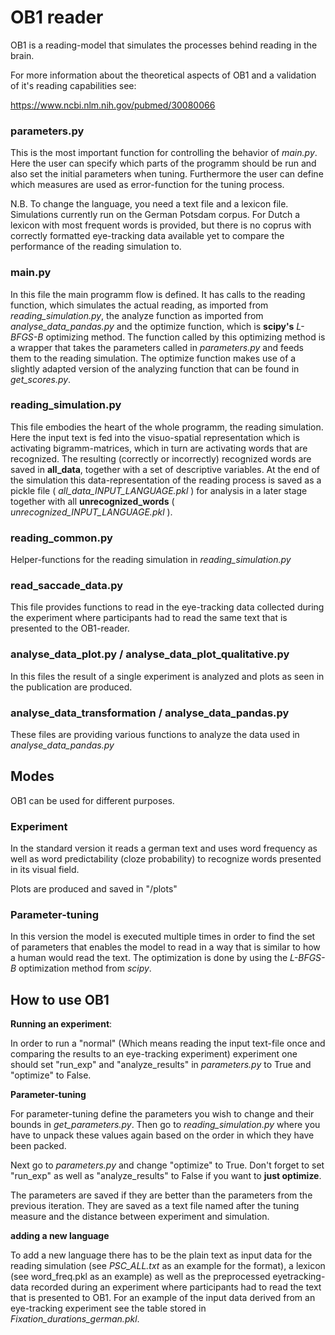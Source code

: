 # OB1 reader
OB1 is a reading-model that simulates the processes behind reading in the brain. 

For more information about the theoretical aspects of OB1 and a validation of it's reading capabilities 
see: 

https://www.ncbi.nlm.nih.gov/pubmed/30080066

### parameters.py
This is the most important function for controlling the behavior of *main.py*. Here the user can specify which parts of the programm should be run and also set the initial parameters when tuning. Furthermore the user can define which measures are used as error-function for the tuning process. 

N.B. To change the language, you need a text file and a lexicon file. Simulations currently run on the German Potsdam corpus. For Dutch a lexicon with most frequent words is provided, but there is no coprus with correctly formatted eye-tracking data available yet to compare the performance of the reading simulation to.

### main.py
In this file the main programm flow is defined. It has calls to the reading function, which simulates the actual reading, as imported from *reading_simulation.py*, the analyze function as imported from *analyse_data_pandas.py* and the optimize function, which is **scipy's** *L-BFGS-B* optimizing method. The function called by this optimizing method is a wrapper that takes the parameters called in *parameters.py* and feeds them to the reading simulation. The optimize function makes use of a slightly adapted version of the analyzing function that can be found in *get_scores.py*.

### reading_simulation.py
This file embodies the heart of the whole programm, the reading simulation. Here the input text is fed into the visuo-spatial representation which is activating bigramm-matrices, which in turn are activating words that are recognized. The resulting (correctly or incorrectly) recognized words are saved in **all_data**, together with a set of descriptive variables. At the end of the simulation this data-representation of the reading process is saved as a pickle file ( *all_data_INPUT_LANGUAGE.pkl* ) for analysis in a later stage together with all **unrecognized_words** ( *unrecognized_INPUT_LANGUAGE.pkl* ).

### reading_common.py
Helper-functions for the reading simulation in *reading_simulation.py* 

### read_saccade_data.py
This file provides functions to read in the eye-tracking data collected during the experiment where participants had to read the same text that is presented to the OB1-reader.

### analyse_data_plot.py / analyse_data_plot_qualitative.py
In this files the result of a single experiment is analyzed and plots as seen in the publication are produced.

### analyse_data_transformation / analyse_data_pandas.py
These files are providing various functions to analyze the data used in *analyse_data_pandas.py*

## Modes
OB1 can be used for different purposes. 
### Experiment
In the standard version it reads a german text and uses word frequency as well as
word predictability (cloze probability) to recognize words presented in its visual field.

Plots are produced and saved in "/plots"

### Parameter-tuning
In this version the model is executed multiple times in order to find the set of parameters that enables the model to 
read in a way that is similar to how a human would read the text. The optimization is done by using the *L-BFGS-B* 
optimization method from *scipy*.

## How to use OB1

**Running an experiment**:

In order to run a "normal" (Which means reading the input text-file once and comparing the results to an eye-tracking 
experiment) experiment one should set "run_exp" and "analyze_results" in *parameters.py* to True and "optimize" to False.

**Parameter-tuning**

For parameter-tuning define the parameters you wish to change and their bounds in *get_parameters.py*. Then go to 
*reading_simulation.py* where you have to unpack these values again based on the order in which they have been packed.
 
Next go to *parameters.py* and change "optimize" to True. Don't forget to set "run_exp" as well as "analyze_results" to
  False if you want to **just optimize**.
  
The parameters are saved if they are better than the parameters from the previous iteration. They are saved
as a text file named after the tuning measure and the distance between experiment and simulation. 

**adding a new language**

To add a new language there has to be the plain text as input data for the reading simulation (see *PSC_ALL.txt* as an example for the format), a lexicon (see word_freq.pkl as an example) as well as the preprocessed eyetracking-data recorded during an experiment where participants had to read the text that is presented to OB1. For an example of the input data derived from an eye-tracking experiment see the table stored in *Fixation_durations_german.pkl*.

